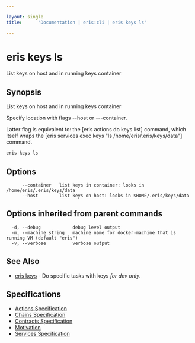 ```yaml
---

layout: single
title:      "Documentation | eris:cli | eris keys ls"

---
```


# eris keys ls

List keys on host and in running keys container

## Synopsis

List keys on host and in running keys container

Specify location with flags --host or ---container.

Latter flag is equivalent to:
the [eris actions do keys list] command, which itself wraps
the [eris services exec keys "ls /home/eris/.eris/keys/data"] command.

```bash
eris keys ls
```

## Options

```
      --container   list keys in container: looks in /home/eris/.eris/keys/data
      --host        list keys on host: looks in $HOME/.eris/keys/data
```

## Options inherited from parent commands

```
  -d, --debug            debug level output
  -m, --machine string   machine name for docker-machine that is running VM (default "eris")
  -v, --verbose          verbose output
```

## See Also

* [eris keys](/docs/documentation/cli/0.11.3/eris_keys/)	 - Do specific tasks with keys *for dev only*.

## Specifications

* [Actions Specification](/docs/documentation/cli/0.11.3/actions_specification/)
* [Chains Specification](/docs/documentation/cli/0.11.3/chains_specification/)
* [Contracts Specification](/docs/documentation/cli/0.11.3/contracts_specification/)
* [Motivation](/docs/documentation/cli/0.11.3/motivation/)
* [Services Specification](/docs/documentation/cli/0.11.3/services_specification/)

